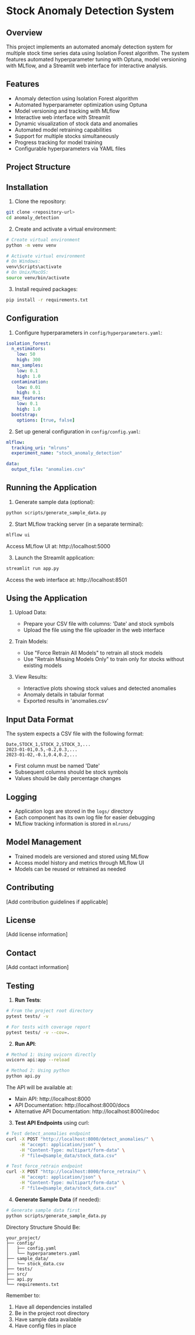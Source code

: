 # Stock Anomaly Detection System

## Overview
This project implements an automated anomaly detection system for multiple stock time series data using Isolation Forest algorithm. The system features automated hyperparameter tuning with Optuna, model versioning with MLflow, and a Streamlit web interface for interactive analysis.

## Features
- Anomaly detection using Isolation Forest algorithm
- Automated hyperparameter optimization using Optuna
- Model versioning and tracking with MLflow
- Interactive web interface with Streamlit
- Dynamic visualization of stock data and anomalies
- Automated model retraining capabilities
- Support for multiple stocks simultaneously
- Progress tracking for model training
- Configurable hyperparameters via YAML files

## Project Structure 

## Installation

1. Clone the repository:
```bash
git clone <repository-url>
cd anomaly_detection
```

2. Create and activate a virtual environment:
```bash
# Create virtual environment
python -m venv venv

# Activate virtual environment
# On Windows:
venv\Scripts\activate
# On Unix/MacOS:
source venv/bin/activate
```

3. Install required packages:
```bash
pip install -r requirements.txt
```

## Configuration

1. Configure hyperparameters in `config/hyperparameters.yaml`:
```yaml
isolation_forest:
  n_estimators:
    low: 50
    high: 300
  max_samples:
    low: 0.1
    high: 1.0
  contamination:
    low: 0.01
    high: 0.1
  max_features:
    low: 0.1
    high: 1.0
  bootstrap:
    options: [true, false]
```

2. Set up general configuration in `config/config.yaml`:
```yaml
mlflow:
  tracking_uri: "mlruns"
  experiment_name: "stock_anomaly_detection"

data:
  output_file: "anomalies.csv"
```

## Running the Application

1. Generate sample data (optional):
```bash
python scripts/generate_sample_data.py
```

2. Start MLflow tracking server (in a separate terminal):
```bash
mlflow ui
```
Access MLflow UI at: http://localhost:5000

3. Launch the Streamlit application:
```bash
streamlit run app.py
```
Access the web interface at: http://localhost:8501

## Using the Application

1. Upload Data:
   - Prepare your CSV file with columns: 'Date' and stock symbols
   - Upload the file using the file uploader in the web interface

2. Train Models:
   - Use "Force Retrain All Models" to retrain all stock models
   - Use "Retrain Missing Models Only" to train only for stocks without existing models

3. View Results:
   - Interactive plots showing stock values and detected anomalies
   - Anomaly details in tabular format
   - Exported results in 'anomalies.csv'

## Input Data Format
The system expects a CSV file with the following format:
```csv
Date,STOCK_1,STOCK_2,STOCK_3,...
2023-01-01,0.5,-0.2,0.3,...
2023-01-02,-0.1,0.4,0.2,...
```
- First column must be named 'Date'
- Subsequent columns should be stock symbols
- Values should be daily percentage changes

## Logging
- Application logs are stored in the `logs/` directory
- Each component has its own log file for easier debugging
- MLflow tracking information is stored in `mlruns/`

## Model Management
- Trained models are versioned and stored using MLflow
- Access model history and metrics through MLflow UI
- Models can be reused or retrained as needed

## Contributing
[Add contribution guidelines if applicable]

## License
[Add license information]

## Contact
[Add contact information]

## Testing

1. **Run Tests**:
```bash
# From the project root directory
pytest tests/ -v

# For tests with coverage report
pytest tests/ -v --cov=.
```

2. **Run API**:
```bash
# Method 1: Using uvicorn directly
uvicorn api:app --reload

# Method 2: Using python
python api.py
```

The API will be available at:
- Main API: http://localhost:8000
- API Documentation: http://localhost:8000/docs
- Alternative API Documentation: http://localhost:8000/redoc

3. **Test API Endpoints** using curl:
```bash
# Test detect_anomalies endpoint
curl -X POST "http://localhost:8000/detect_anomalies/" \
     -H "accept: application/json" \
     -H "Content-Type: multipart/form-data" \
     -F "file=@sample_data/stock_data.csv"

# Test force_retrain endpoint
curl -X POST "http://localhost:8000/force_retrain/" \
     -H "accept: application/json" \
     -H "Content-Type: multipart/form-data" \
     -F "file=@sample_data/stock_data.csv"
```

4. **Generate Sample Data** (if needed):
```bash
# Generate sample data first
python scripts/generate_sample_data.py
```

Directory Structure Should Be:
```
your_project/
├── config/
│   ├── config.yaml
│   └── hyperparameters.yaml
├── sample_data/
│   └── stock_data.csv
├── tests/
├── src/
├── api.py
└── requirements.txt
```

Remember to:
1. Have all dependencies installed
2. Be in the project root directory
3. Have sample data available
4. Have config files in place 

